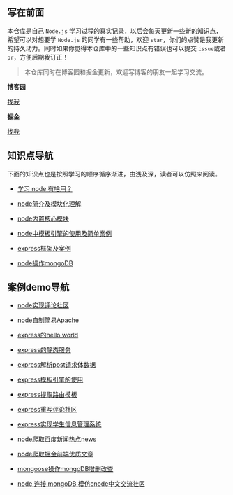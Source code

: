 ## 写在前面

本仓库是自己 `Node.js` 学习过程的真实记录，以后会每天更新一些新的知识点，希望可以对想要学 `Node.js` 的同学有一些帮助，欢迎 `star`，你们的点赞是我更新的持久动力。同时如果你觉得本仓库中的一些知识点有错误也可以提交 `issue`或者  `pr`，方便后期我订正！

> 本仓库同时在博客园和掘金更新，欢迎写博客的朋友一起学习交流。

**博客园**     

<a href="https://www.cnblogs.com/dreamcc/">找我</a>

**掘金**

<a href="https://juejin.im/user/5ca1d53451882543f252db97/posts">找我</a>

## 知识点导航

下面的知识点也是按照学习的顺序循序渐进，由浅及深，读者可以仿照来阅读。

* [学习 node 有啥用？](https://github.com/pubdreamcc/Node.js/blob/master/%E7%AC%AC%E4%B8%80%E7%AB%A0/%E5%AD%A6%E4%B9%A0Node%E8%83%BD%E5%A4%9F%E4%B8%BA%E6%88%91%E4%BB%AC%E5%B8%A6%E6%9D%A5%E4%BB%80%E4%B9%88.md)

* [node简介及模块化理解](https://github.com/pubdreamcc/Node.js/tree/master/%E7%AC%AC%E4%B8%80%E7%AB%A0)

* [node内置核心模块](https://github.com/pubdreamcc/Node.js/tree/master/%E7%AC%AC%E4%BA%8C%E7%AB%A0)

* [node中模板引擎的使用及简单案例](https://github.com/pubdreamcc/Node.js/tree/master/%E7%AC%AC%E4%B8%89%E7%AB%A0)

* [express框架及案例](https://github.com/pubdreamcc/Node.js/tree/master/%E7%AC%AC%E5%9B%9B%E7%AB%A0)

* [node操作mongoDB](https://github.com/pubdreamcc/Node.js/tree/master/%E7%AC%AC%E4%BA%94%E7%AB%A0)

## 案例demo导航

* [node实现评论社区](https://github.com/pubdreamcc/Node.js/tree/master/Node%E5%AD%A6%E4%B9%A0demo%E6%A1%88%E4%BE%8B/commentList)

* [node自制简易Apache](https://github.com/pubdreamcc/Node.js/tree/master/Node%E5%AD%A6%E4%B9%A0demo%E6%A1%88%E4%BE%8B/server)

* [express的hello world](https://github.com/pubdreamcc/Node.js/blob/master/Node%E5%AD%A6%E4%B9%A0demo%E6%A1%88%E4%BE%8B/Express/app.js)

* [express的静态服务](https://github.com/pubdreamcc/Node.js/tree/master/Node%E5%AD%A6%E4%B9%A0demo%E6%A1%88%E4%BE%8B/Express/express%E9%9D%99%E6%80%81%E6%9C%8D%E5%8A%A1)

* [express解析post请求体数据](https://github.com/pubdreamcc/Node.js/tree/master/Node%E5%AD%A6%E4%B9%A0demo%E6%A1%88%E4%BE%8B/Express/express%E8%8E%B7%E5%8F%96post%E8%AF%B7%E6%B1%82%E6%95%B0%E6%8D%AE)

* [express模板引擎的使用](https://github.com/pubdreamcc/Node.js/tree/master/Node%E5%AD%A6%E4%B9%A0demo%E6%A1%88%E4%BE%8B/Express/express-art-template)

* [express提取路由模板](https://github.com/pubdreamcc/Node.js/tree/master/Node%E5%AD%A6%E4%B9%A0demo%E6%A1%88%E4%BE%8B/Express/express%E4%B8%AD%E8%B7%AF%E7%94%B1%E6%A8%A1%E5%9D%97%E7%9A%84%E6%8F%90%E5%8F%96)

* [express重写评论社区](https://github.com/pubdreamcc/Node.js/tree/master/Node%E5%AD%A6%E4%B9%A0demo%E6%A1%88%E4%BE%8B/Express/expressCommentList)

* [express实现学生信息管理系统](https://github.com/pubdreamcc/Student-Management-System)

* [node爬取百度新闻热点news](https://github.com/pubdreamcc/Node.js/tree/master/Node%E5%AD%A6%E4%B9%A0demo%E6%A1%88%E4%BE%8B/Express/Node.js%E5%AE%9E%E7%8E%B0%E7%88%AC%E8%99%AB)

* [node爬取掘金前端优质文章](https://github.com/pubdreamcc/Node.js/tree/master/Node%E5%AD%A6%E4%B9%A0demo%E6%A1%88%E4%BE%8B/Express/%E7%88%AC%E5%8F%96%E6%8E%98%E9%87%91%E8%B5%84%E6%BA%90)

* [mongoose操作mongoDB增删改查](https://github.com/pubdreamcc/Node.js/tree/master/Node%E5%AD%A6%E4%B9%A0demo%E6%A1%88%E4%BE%8B/mongoose-demo)

* [node 连接 mongoDB 模仿cnode中文交流社区](https://github.com/pubdreamcc/Blog-Forum)